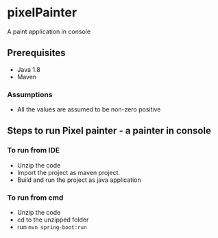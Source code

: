 # pixelPainter
A paint application in console


## Prerequisites
 - Java 1.8
 - Maven

### Assumptions
- All the values are assumed to be non-zero positive

## Steps to run Pixel painter - a painter in console
### To run from IDE
- Unzip the code
- Import the project as maven project.
- Build and run the project as java application

### To run from cmd
- Unzip the code
- cd to the unzipped folder
- run `mvn spring-boot:run`
